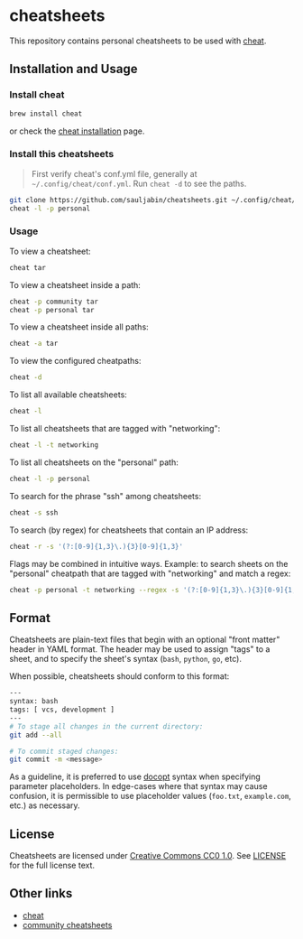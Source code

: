 # cheatsheets

This repository contains personal cheatsheets to be used with [cheat][].

## Installation and Usage

### Install cheat

```sh
brew install cheat
```

or check the [cheat installation] page.

### Install this cheatsheets

> First verify cheat's conf.yml file, generally at `~/.config/cheat/conf.yml`.
> Run `cheat -d` to see the paths.

```sh
git clone https://github.com/sauljabin/cheatsheets.git ~/.config/cheat/cheatsheets/personal
cheat -l -p personal
```

### Usage

To view a cheatsheet:

```sh
cheat tar
```

To view a cheatsheet inside a path:

```sh
cheat -p community tar
cheat -p personal tar
```

To view a cheatsheet inside all paths:

```sh
cheat -a tar
```

To view the configured cheatpaths:

```sh
cheat -d
```

To list all available cheatsheets:

```sh
cheat -l
```

To list all cheatsheets that are tagged with "networking":

```sh
cheat -l -t networking
```

To list all cheatsheets on the "personal" path:

```sh
cheat -l -p personal
```

To search for the phrase "ssh" among cheatsheets:

```sh
cheat -s ssh
```

To search (by regex) for cheatsheets that contain an IP address:

```sh
cheat -r -s '(?:[0-9]{1,3}\.){3}[0-9]{1,3}'
```

Flags may be combined in intuitive ways. Example: to search sheets on the
"personal" cheatpath that are tagged with "networking" and match a regex:

```sh
cheat -p personal -t networking --regex -s '(?:[0-9]{1,3}\.){3}[0-9]{1,3}'
```

## Format

Cheatsheets are plain-text files that begin with an optional "front matter"
header in YAML format. The header may be used to assign "tags" to a sheet, and
to specify the sheet's syntax (`bash`, `python`, `go`, etc).

When possible, cheatsheets should conform to this format:

```sh
---
syntax: bash
tags: [ vcs, development ]
---
# To stage all changes in the current directory:
git add --all

# To commit staged changes:
git commit -m <message>
```

As a guideline, it is preferred to use [docopt][] syntax when specifying
parameter placeholders. In edge-cases where that syntax may cause confusion, it
is permissible to use placeholder values (`foo.txt`, `example.com`, etc.) as
necessary.

## License

Cheatsheets are licensed under [Creative Commons CC0 1.0][cc0]. See
[LICENSE][] for the full license text.

## Other links

- [cheat][]
- [community cheatsheets][]

[LICENSE]: https://github.com/sauljabin/cheatsheets/blob/main/.github/LICENSE
[cc0]: https://creativecommons.org/publicdomain/zero/1.0/legalcode
[cheat]:  https://github.com/cheat/cheat
[docopt]: http://docopt.org
[community cheatsheets]: https://github.com/cheat/cheatsheets
[cheat installation]: https://github.com/cheat/cheat/blob/master/INSTALLING.md
